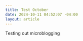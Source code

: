 ```yaml
---
title: Test October
date: 2024-10-11 04:52:07 -04:00
layout: article
---
```


T﻿esting out microblogging